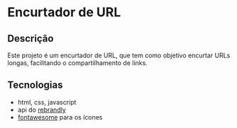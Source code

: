 # Encurtador de URL

## Descrição
Este projeto é um encurtador de URL, que tem como objetivo encurtar URLs longas, facilitando o compartilhamento de links.

## Tecnologias
- html, css, javascript
- api do [rebrandly](https://www.rebrandly.com/)
- [fontawesome](https://fontawesome.com/) para os ícones


